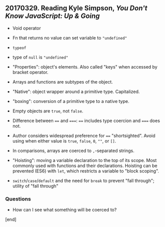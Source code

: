 ## 20170329. Reading Kyle Simpson, _You Don't Know JavaScript: Up & Going_

 * Void operator

 * Fn that returns no value can set variable to `"undefined"`

 * `typeof`

 * type of `null` is `"undefined"`

 * "Properties": object's elements. Also called "keys" when accessed by bracket operator.

 * Arrays and functions are subtypes of the object.

 * "Native": object wrapper around a primitive type. Capitalized.

 * "boxing": conversion of a primitive type to a native type.

 * Empty objects are `true`, not `false`.

 * Difference between `==` and `===`: `==` includes type coercion and `===` does not.
 
 * Author considers widespread preference for `==` "shortsighted". Avoid using when either value is `true`, `false`, `0`, `""`, or `[]`.
 
 * In comparisons, arrays are coerced to `,`-separated strings.
 
 * "Hoisting": moving a variable declaration to the top of its scope. Most commonly used with functions and their declarations. Hoisting can be prevented (ES6) with `let`, which restricts a variable to "block scoping".
 
 * `switch`/`case`/`default` and the need for `break` to prevent "fall through"; utility of "fall through"

### Questions

 * How can I see what something will be coerced to?

[end]
